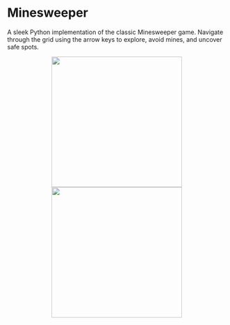 # Minesweeper
A sleek Python implementation of the classic Minesweeper game. Navigate through the grid using the arrow keys to explore, avoid mines, and uncover safe spots.

<p align="center"> <img src="https://github.com/user-attachments/assets/1e8b6f37-581e-435d-a04a-6fa2406560d8" width="300"/> <img src="https://github.com/user-attachments/assets/cd694805-3db3-4954-b175-7fd4cf58d0a8" width="300"/> </p>
